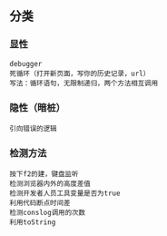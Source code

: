 ## 分类
### 显性
    debugger
    死循环（打开新页面，写你的历史记录，url）
    写法：循环语句，无限制递归，两个方法相互调用

### 隐性（暗桩）

    引向错误的逻辑 

### 检测方法

    按下f2的建，键盘监听
    检测浏览器内外的高度差值
    检测开发者人员工具变量是否为true
    利用代码断点时间差
    检测conslog调用的次数
    利用toString
    

